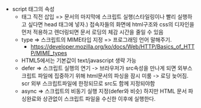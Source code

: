 * script 태그의 속성
    * </body>태그 직전 삽입 => 문서의 마지막에 스크립트 실행(스타일링이나 빨리 실행하고 싶다면 head 태그에 넣자.) 접속자들의 화면에 html구조와 css의 디자인을 먼저 적용하고 렌더링되면 문서 로딩의 체감 시간을 줄일 수 있음
    * type => 스크립트의 MIME타입 지정 => 프로그래밍 언어 말해주기. 
        * https://developer.mozilla.org/ko/docs/Web/HTTP/Basics_of_HTTP/MIME_types
    * HTML5에서는 기본값이 text/javascript 생략 가능
    * defer => 스크립트 실행의 연기 -> 브라우저가 src속성을 만나게 되면 외부스크립트 파일에 집중하기 위해 html문서의 파싱을 잠시 미룸 -> 로딩 늦어짐. scr 외부 스크립트파일에 한정되므로 src도 함께 지정되야함
    * async => 스크립트의 비동기 실행 지정(defer와 비슷) 하지만 HTML 문서 파싱완료와 상관없이 스크립트 파일을 수신한 이후에 실행한다.